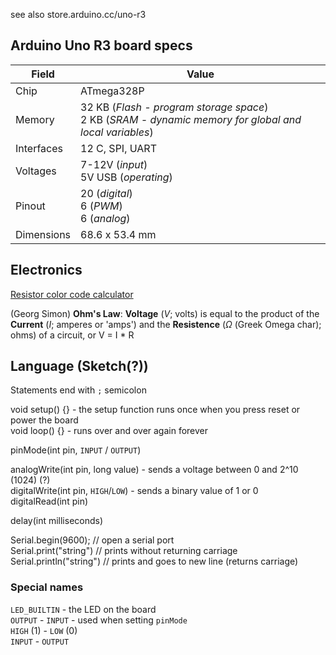 see also store.arduino.cc/uno-r3

## Arduino Uno R3 board specs

|Field | Value
---|---
|Chip|ATmega328P
|Memory|32 KB (*Flash - program storage space*)<br/>2 KB (*SRAM - dynamic memory for global and local variables*)|1 KB (*EEPROM*)
|Interfaces| 12 C, SPI, UART
|Voltages|7-12V (*input*)<br/>5V USB (*operating*)
|Pinout|20 (*digital*)<br/>6 (*PWM*)<br/>6 (*analog*)
|Dimensions|68.6 x 53.4 mm

## Electronics

[Resistor color code calculator](https://resistorcolorcodecalc.com/)

(Georg Simon) **Ohm's Law**: **Voltage** (*V*; volts) is equal to the product of the **Current** (*I*; amperes or 'amps') and the **Resistence** (*Ω* (Greek Omega char); ohms) of a circuit, or V = I * R


## Language (Sketch(?))

Statements end with `;` semicolon

void setup() {} -  the setup function runs once when you press reset or power the board  
void loop() {} - runs over and over again forever  


pinMode(int pin, `INPUT` / `OUTPUT`)

analogWrite(int pin, long value) - sends a voltage between 0 and 2^10 (1024) (?)  
digitalWrite(int pin, `HIGH`/`LOW`) - sends a binary value of 1 or 0  
digitalRead(int pin)  

delay(int milliseconds)

Serial.begin(9600); // open a serial port  
Serial.print("string") // prints without returning carriage  
Serial.println("string") // prints and goes to new line (returns carriage)

### Special names

`LED_BUILTIN` - the LED on the board  
`OUTPUT` - `INPUT` - used when setting `pinMode`  
`HIGH` (1) - `LOW` (0)  
`INPUT` - `OUTPUT`  
